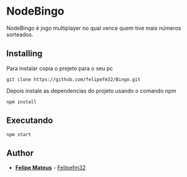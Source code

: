 # NodeBingo

NodeBingo é jogo multiplayer no qual vence quem tive mais números sorteados.

## Installing

Para instalar  copia o prejeto para o seu pc

```
git clone https://github.com/felipefm32/Bingo.git
```

Depois instale as dependencias do projeto usando o comando npm

```
npm install
```

## Executando

```
npm start
```

## Author

* **[Felipe Mateus](https://felipefm32.com)** - [Felipefm32](https://github.com/felipefm32)


